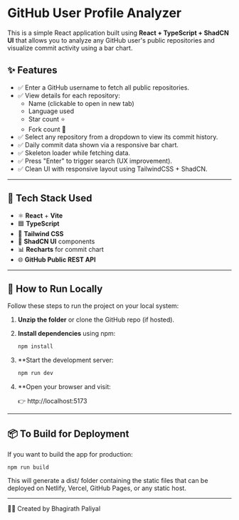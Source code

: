 # GitHub User Profile Analyzer

This is a simple React application built using **React + TypeScript + ShadCN UI** that allows you to analyze any GitHub user's public repositories and visualize commit activity using a bar chart.

## ✨ Features

- ✅ Enter a GitHub username to fetch all public repositories.
- ✅ View details for each repository:
  - Name (clickable to open in new tab)
  - Language used
  - Star count ⭐
  - Fork count 🍴
- ✅ Select any repository from a dropdown to view its commit history.
- ✅ Daily commit data shown via a responsive bar chart.
- ✅ Skeleton loader while fetching data.
- ✅ Press "Enter" to trigger search (UX improvement).
- ✅ Clean UI with responsive layout using TailwindCSS + ShadCN.

---

## 🧱 Tech Stack Used

- ⚛️ **React** + **Vite**
- 🟦 **TypeScript**
- 🎨 **Tailwind CSS**
- 🧩 **ShadCN UI** components
- 📊 **Recharts** for commit chart
- 🌐 **GitHub Public REST API**

---

## 🚀 How to Run Locally

Follow these steps to run the project on your local system:

1. **Unzip the folder** or clone the GitHub repo (if hosted).

2. **Install dependencies** using npm:

   ```bash
   npm install

3. **Start the development server:

   ```bash
   npm run dev
   
4. **Open your browser and visit:

   👉 http://localhost:5173

---

## 📦 To Build for Deployment

If you want to build the app for production:
  
    npm run build

This will generate a dist/ folder containing the static files that can be deployed on Netlify, Vercel, GitHub Pages, or any static host.

---

👨‍💻 Created by Bhagirath Paliyal


   
